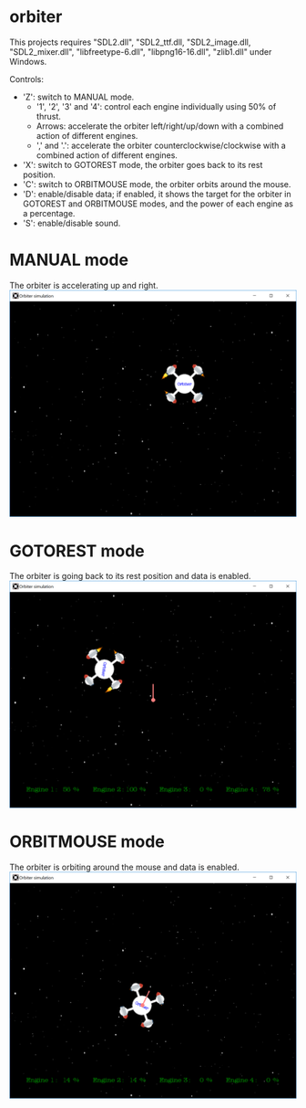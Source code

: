 # orbiter

This projects requires "SDL2.dll", "SDL2_ttf.dll, "SDL2_image.dll, "SDL2_mixer.dll", "libfreetype-6.dll", "libpng16-16.dll", "zlib1.dll" under Windows.

Controls:
- 'Z': switch to MANUAL mode.
  - '1', '2', '3' and '4': control each engine individually using 50% of thrust.
  - Arrows: accelerate the orbiter left/right/up/down with a combined action of different engines.
  - ',' and '.': accelerate the orbiter counterclockwise/clockwise with a combined action of different engines.
- 'X': switch to GOTOREST mode, the orbiter goes back to its rest position.
- 'C': switch to ORBITMOUSE mode, the orbiter orbits around the mouse.
- 'D': enable/disable data; if enabled, it shows the target for the orbiter in GOTOREST and ORBITMOUSE modes, and the power of each engine as a percentage.
- 'S': enable/disable sound.


# MANUAL mode
The orbiter is accelerating up and right.
![MANUAL mode](https://github.com/SimoneDut/orbiter/blob/master/screenshots/MANUAL.png)

# GOTOREST mode
The orbiter is going back to its rest position and data is enabled.
![GOTOREST mode](https://github.com/SimoneDut/orbiter/blob/master/screenshots/GOTOREST.png)

# ORBITMOUSE mode
The orbiter is orbiting around the mouse and data is enabled.
![ORBITMOUSE mode](https://github.com/SimoneDut/orbiter/blob/master/screenshots/ORBITMOUSE.png)
